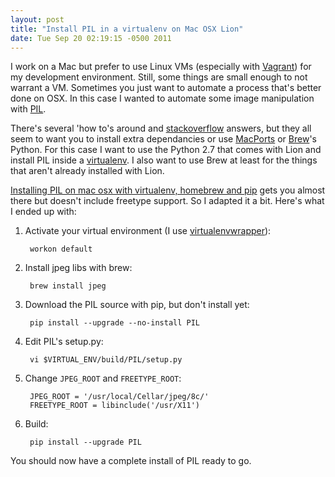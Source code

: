 ```yaml
--- 
layout: post
title: "Install PIL in a virtualenv on Mac OSX Lion"
date: Tue Sep 20 02:19:15 -0500 2011
---
```


I work on a Mac but prefer to use Linux VMs (especially with [Vagrant](http://vagrantup.com)) for my development environment. Still, some things are small enough to not warrant a VM. Sometimes you just want to automate a process that's better done on OSX. In this case I wanted to automate some image manipulation with [PIL](http://www.pythonware.com/products/pil/).

There's several 'how to's around and [stackoverflow](http://stackoverflow.com/search?q=install+pil+mac) answers, but they all seem to want you to install extra dependancies or use [MacPorts](http://www.macports.org/) or [Brew](http://mxcl.github.com/homebrew/)'s Python. For this case I want to use the Python 2.7 that comes with Lion and install PIL inside a [virtualenv](http://pypi.python.org/pypi/virtualenv). I also want to use Brew at least for the things that aren't already installed with Lion.

[Installing PIL on mac osx with virtualenv, homebrew and pip](http://timetobefrank.blogspot.com/2011/05/installing-pil-on-mac-osx-with.html) gets you almost there but doesn't include freetype support. So I adapted it a bit. Here's what I ended up with:

1. Activate your virtual environment (I use [virtualenvwrapper](http://pypi.python.org/pypi/virtualenvwrapper)):

        workon default
    
2. Install jpeg libs with brew:

        brew install jpeg
    
3. Download the PIL source with pip, but don't install yet:

        pip install --upgrade --no-install PIL
    
4. Edit PIL's setup.py:

        vi $VIRTUAL_ENV/build/PIL/setup.py
    
5. Change `JPEG_ROOT` and `FREETYPE_ROOT`:

        JPEG_ROOT = '/usr/local/Cellar/jpeg/8c/'
        FREETYPE_ROOT = libinclude('/usr/X11')
    
6. Build:

        pip install --upgrade PIL
    
You should now have a complete install of PIL ready to go.